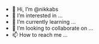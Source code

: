 - 👋 Hi, I’m @nikkabs
- 👀 I’m interested in ...
- 🌱 I’m currently learning ...
- 💞️ I’m looking to collaborate on ...
- 📫 How to reach me ...

<!---
nikkabs/nikkabs is a ✨ special ✨ repository because its `README.md` (this file) appears on your GitHub profile.
You can click the Preview link to take a look at your changes.
--->

